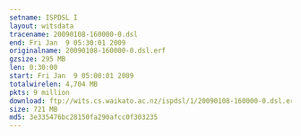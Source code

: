 ```yaml
---
setname: ISPDSL I
layout: witsdata
tracename: 20090108-160000-0.dsl
end: Fri Jan  9 05:30:01 2009
originalname: 20090108-160000-0.dsl.erf
gzsize: 295 MB
len: 0:30:00
start: Fri Jan  9 05:00:01 2009
totalwirelen: 4,704 MB
pkts: 9 million
download: ftp://wits.cs.waikato.ac.nz/ispdsl/1/20090108-160000-0.dsl.erf.gz
size: 721 MB
md5: 3e335476bc28150fa290afcc0f303235
---
```

